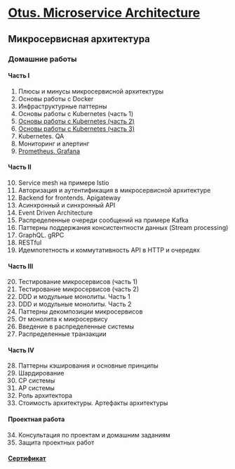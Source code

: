# [Otus. Microservice Architecture](https://otus.ru/lessons/microservice-architecture/)

## Микросервисная архитектура

### Домашние работы

#### Часть I
1. Плюсы и минусы микросервисной архитектуры
1. Основы работы с Docker
1. Инфраструктурные паттерны
1. Основы работы с Kubernetes (часть 1)
1. [Основы работы с Kubernetes (часть 2)](https://github.com/1vanDeveloper/OtusSoftwareArchitect/tree/main/lesson-5) 
1. [Основы работы с Kubernetes (часть 3)](https://github.com/1vanDeveloper/OtusSoftwareArchitect/tree/main/lesson-6) 
1. Kubernetes. QA
1. Мониторинг и алертинг
1. [Prometheus. Grafana](https://github.com/1vanDeveloper/OtusSoftwareArchitect/tree/main/lesson-9)

#### Часть II
10. Service mesh на примере Istio
1. Авторизация и аутентификация в микросервисной архитектуре
1. Backend for frontends. Apigateway
1. Асинхронный и синхронный API
1. Event Driven Architecture
1. Распределенные очереди сообщений на примере Kafka
1. Паттерны поддержания консистентности данных (Stream processing)
1. GraphQL. gRPC
1. RESTful
1. Идемпотетность и коммутативность API в HTTP и очередях

#### Часть III
20. Тестирование микросервисов (часть 1)
1. Тестирование микросервисов (часть 2)
1. DDD и модульные монолиты. Часть 1
1. DDD и модульные монолиты. Часть 2
1. Паттерны декомпозиции микросервисов
1. От монолита к микросервису
1. Введение в распределенные системы
1. Распределенные транзакции

#### Часть IV
28. Паттерны кэширования и основные принципы
1. Шардирование
1. CP cистемы
1. AP системы
1. Роль архитектора
1. Стоимость архитектуры. Артефакты архитектуры

#### Проектная работа
34. Консультация по проектам и домашним заданиям
1. Защита проектных работ

#### [Сертификат](#)